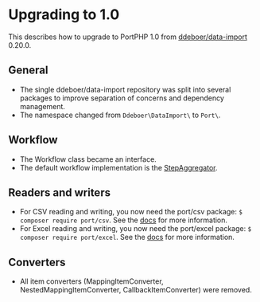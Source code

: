 Upgrading to 1.0
================

This describes how to upgrade to PortPHP 1.0 from 
[ddeboer/data-import](https://github.com/ddeboer/data-import) 0.20.0.

General
-------

* The single ddeboer/data-import repository was split into several packages to
  improve separation of concerns and dependency management.
* The namespace changed from `Ddeboer\DataImport\` to `Port\`.

Workflow
--------

* The Workflow class became an interface.
* The default workflow implementation is the [StepAggregator](workflow.md).

Readers and writers
-------------------

* For CSV reading and writing, you now need the port/csv package: 
  `$ composer require port/csv`. See the [docs](https://portphp.readthedocs.io) 
  for more information.
* For Excel reading and writing, you now need the port/excel package: 
  `$ composer require port/excel`. See the [docs](https://portphp.readthedocs.io) 
  for more information.

Converters
----------

* All item converters (MappingItemConverter, NestedMappingItemConverter, CallbackItemConverter) 
  were removed.
